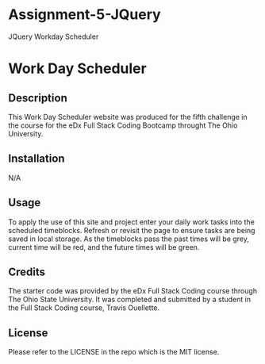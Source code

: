 # Assignment-5-JQuery
JQuery Workday Scheduler

# Work Day Scheduler

## Description

This Work Day Scheduler website was produced for the fifth challenge in the course for the eDx Full Stack Coding Bootcamp throught The Ohio University.  

## Installation

N/A

## Usage

To apply the use of this site and project enter your daily work tasks into the scheduled timeblocks. Refresh or revisit the page to ensure tasks are being saved in local storage. As the timeblocks pass the past times will be grey, current time will be red, and the future times will be green.

## Credits

The starter code was provided by the eDx Full Stack Coding course through The Ohio State University. It was completed and submitted by a student in the Full Stack Coding course, Travis Ouellette.

## License

Please refer to the LICENSE in the repo which is the MIT license.
